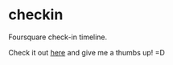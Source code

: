 checkin
=======

Foursquare check-in timeline.  

Check it out [here](http://stark-cliffs-9895.herokuapp.com/connect.php) and give me a thumbs up! =D 
